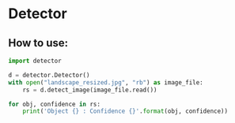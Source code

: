 # Detector

## How to use:

```python
import detector

d = detector.Detector()
with open("landscape_resized.jpg", "rb") as image_file:
    rs = d.detect_image(image_file.read())

for obj, confidence in rs:
    print('Object {} : Confidence {}'.format(obj, confidence))
```